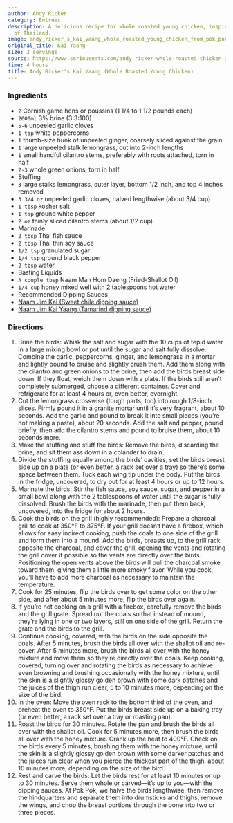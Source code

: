 ```yaml
---
author: Andy Ricker
category: Entrees
description: A delicious recipe for whole roasted young chicken, inspired by the flavors
  of Thailand.
image: andy_ricker_s_kai_yaang_whole_roasted_young_chicken_from_pok_pok.jpg
original_title: Kai Yaang
size: 2 servings
source: https://www.seriouseats.com/andy-ricker-whole-roasted-chicken-game-hen-recipe-from-pok-pok-cookbook
time: 4 hours
title: Andy Ricker's Kai Yaang (Whole Roasted Young Chicken)
---
```

### Ingredients

* `2` Cornish game hens or poussins (1 1/4 to 1 1/2 pounds each)
* `2000ml` 3% brine (3:3:100)
* `5-6` unpeeled garlic cloves
* `1 tsp` white peppercorns
* `1` thumb-size hunk of unpeeled ginger, coarsely sliced against the grain
* `1` large unpeeled stalk lemongrass, cut into 2-inch lengths
* `1` small handful cilantro stems, preferably with roots attached, torn in half
* `2-3` whole green onions, torn in half
* Stuffing
* `3` large stalks lemongrass, outer layer, bottom 1/2 inch, and top 4 inches removed
* `3 3/4 oz` unpeeled garlic cloves, halved lengthwise (about 3/4 cup)
* `1 tbsp` kosher salt
* `1 tsp` ground white pepper
* `2 oz` thinly sliced cilantro stems (about 1/2 cup)
* Marinade
* `2 tbsp` Thai fish sauce
* `2 tbsp` Thai thin soy sauce
* `1/2 tsp` granulated sugar
* `1/4 tsp` ground black pepper
* `2 tbsp` water
* Basting Liquids
* `A couple tbsp` Naam Man Hom Daeng (Fried-Shallot Oil)
* `1/4 cup` honey mixed well with 2 tablespoons hot water
* Recommended Dipping Sauces
* [Naam Jim Kai (Sweet chile dipping sauce)](https://www.seriouseats.com/andy-rickers-naam-jim-kai-sweet-chile-dipping)
* [Naam Jim Kai Yaang (Tamarind dipping sauce)](https://www.seriouseats.com/andy-rickers-naam-jim-kai-yaang)

### Directions

1. Brine the birds: Whisk the salt and sugar with the 10 cups of tepid water in a large mixing bowl or pot until the sugar and salt fully dissolve. Combine the garlic, peppercorns, ginger, and lemongrass in a mortar and lightly pound to bruise and slightly crush them. Add them along with the cilantro and green onions to the brine, then add the birds breast side down. If they float, weigh them down with a plate. If the birds still aren’t completely submerged, choose a different container. Cover and refrigerate for at least 4 hours or, even better, overnight.
2. Cut the lemongrass crosswise (tough parts, too) into rough 1/8-inch slices. Firmly pound it in a granite mortar until it’s very fragrant, about 10 seconds. Add the garlic and pound to break it into small pieces (you’re not making a paste), about 20 seconds. Add the salt and pepper, pound briefly, then add the cilantro stems and pound to bruise them, about 10 seconds more.
3. Make the stuffing and stuff the birds: Remove the birds, discarding the brine, and sit them ass down in a colander to drain.
4. Divide the stuffing equally among the birds’ cavities, set the birds breast side up on a plate (or even better, a rack set over a tray) so there’s some space between them. Tuck each wing tip under the body. Put the birds in the fridge, uncovered, to dry out for at least 4 hours or up to 12 hours.
5. Marinate the birds: Stir the fish sauce, soy sauce, sugar, and pepper in a small bowl along with the 2 tablespoons of water until the sugar is fully dissolved. Brush the birds with the marinade, then put them back, uncovered, into the fridge for about 2 hours.
6. Cook the birds on the grill (highly recommended): Prepare a charcoal grill to cook at 350°F to 375°F. If your grill doesn’t have a firebox, which allows for easy indirect cooking, push the coals to one side of the grill and form them into a mound. Add the birds, breasts up, to the grill rack opposite the charcoal, and cover the grill, opening the vents and rotating the grill cover if possible so the vents are directly over the birds. Positioning the open vents above the birds will pull the charcoal smoke toward them, giving them a little more smoky flavor. While you cook, you’ll have to add more charcoal as necessary to maintain the temperature.
7. Cook for 25 minutes, flip the birds over to get some color on the other side, and after about 5 minutes more, flip the birds over again.
8. If you’re not cooking on a grill with a firebox, carefully remove the birds and the grill grate. Spread out the coals so that instead of mound, they’re lying in one or two layers, still on one side of the grill. Return the grate and the birds to the grill.
9. Continue cooking, covered, with the birds on the side opposite the coals. After 5 minutes, brush the birds all over with the shallot oil and re-cover. After 5 minutes more, brush the birds all over with the honey mixture and move them so they’re directly over the coals. Keep cooking, covered, turning over and rotating the birds as necessary to achieve even browning and brushing occasionally with the honey mixture, until the skin is a slightly glossy golden brown with some dark patches and the juices of the thigh run clear, 5 to 10 minutes more, depending on the size of the bird.
10. In the oven: Move the oven rack to the bottom third of the oven, and preheat the oven to 350°F. Put the birds breast side up on a baking tray (or even better, a rack set over a tray or roasting pan).
11. Roast the birds for 30 minutes. Rotate the pan and brush the birds all over with the shallot oil. Cook for 5 minutes more, then brush the birds all over with the honey mixture. Crank up the heat to 400°F. Check on the birds every 5 minutes, brushing them with the honey mixture, until the skin is a slightly glossy golden brown with some darker patches and the juices run clear when you pierce the thickest part of the thigh, about 10 minutes more, depending on the size of the bird.
12. Rest and carve the birds: Let the birds rest for at least 10 minutes or up to 30 minutes. Serve them whole or carved—it’s up to you—with the dipping sauces. At Pok Pok, we halve the birds lengthwise, then remove the hindquarters and separate them into drumsticks and thighs, remove the wings, and chop the breast portions through the bone into two or three pieces.